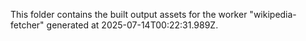 This folder contains the built output assets for the worker "wikipedia-fetcher" generated at 2025-07-14T00:22:31.989Z.